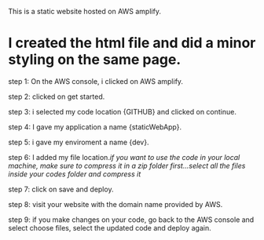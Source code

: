 This is a static website hosted on AWS amplify.

# I created the html file and did a minor styling on the same page.

step 1: On the AWS console, i clicked on AWS amplify.

step 2: clicked on get started.

step 3: i selected my code location {GITHUB} and clicked on continue.

step 4: I gave my application a name {staticWebApp}.

step 5: i gave my enviroment a name {dev}.

step 6: I added my file location.*if you want to use the code in your local machine, make sure to compress it in a zip folder first...select all the files inside your codes folder and compress it*

step 7: click on save and deploy.

step 8: visit your website with the domain name provided by AWS.

step 9: if you make changes on your code, go back to the AWS console and select choose files, select the updated code and deploy again.